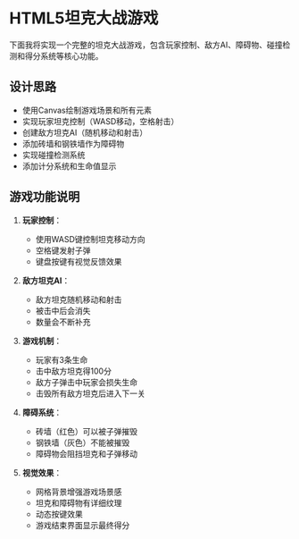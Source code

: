 # HTML5坦克大战游戏

下面我将实现一个完整的坦克大战游戏，包含玩家控制、敌方AI、障碍物、碰撞检测和得分系统等核心功能。

## 设计思路
- 使用Canvas绘制游戏场景和所有元素
- 实现玩家坦克控制（WASD移动，空格射击）
- 创建敌方坦克AI（随机移动和射击）
- 添加砖墙和钢铁墙作为障碍物
- 实现碰撞检测系统
- 添加计分系统和生命值显示


## 游戏功能说明

1. **玩家控制**：
   - 使用WASD键控制坦克移动方向
   - 空格键发射子弹
   - 键盘按键有视觉反馈效果

2. **敌方坦克AI**：
   - 敌方坦克随机移动和射击
   - 被击中后会消失
   - 数量会不断补充

3. **游戏机制**：
   - 玩家有3条生命
   - 击中敌方坦克得100分
   - 敌方子弹击中玩家会损失生命
   - 击毁所有敌方坦克后进入下一关

4. **障碍系统**：
   - 砖墙（红色）可以被子弹摧毁
   - 钢铁墙（灰色）不能被摧毁
   - 障碍物会阻挡坦克和子弹移动

5. **视觉效果**：
   - 网格背景增强游戏场景感
   - 坦克和障碍物有详细纹理
   - 动态按键效果
   - 游戏结束界面显示最终得分

